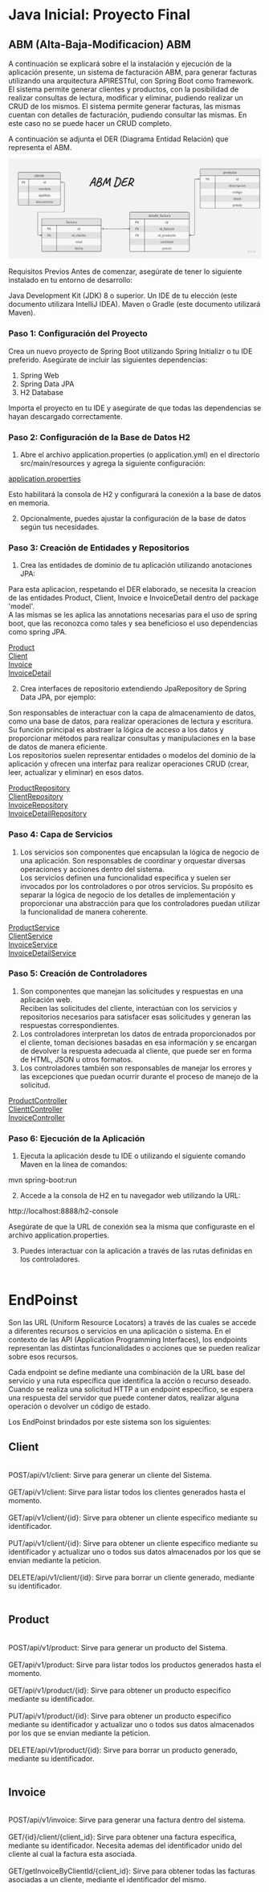 # Java Inicial: Proyecto Final
## ABM (Alta-Baja-Modificacion) ABM

A continuación se explicará sobre el la instalación y ejecución de la aplicación presente, un sistema de facturación ABM, para generar facturas utilizando una arquitectura APIRESTful, con Spring Boot como framework.
El sistema permite generar clientes y productos, con la posibilidad de realizar consultas de lectura, modificar y eliminar, pudiendo realizar un CRUD de los mismos.
El sistema permite generar facturas, las mismas cuentan con detalles de facturación, pudiendo consultar las mismas. En este caso no se puede hacer un CRUD completo.

A continuación se adjunta el DER (Diagrama Entidad Relación) que representa el ABM.

![DER](./images/DER.jpg?raw=true)

Requisitos Previos
Antes de comenzar, asegúrate de tener lo siguiente instalado en tu entorno de desarrollo:

Java Development Kit (JDK) 8 o superior.
Un IDE de tu elección (este documento utilizara IntelliJ IDEA).
Maven o Gradle (este documento utilizará Maven).

### Paso 1: Configuración del Proyecto
Crea un nuevo proyecto de Spring Boot utilizando Spring Initializr o tu IDE preferido. Asegúrate de incluir las siguientes dependencias:
1. Spring Web
2. Spring Data JPA
3. H2 Database

Importa el proyecto en tu IDE y asegúrate de que todas las dependencias se hayan descargado correctamente.


### Paso 2: Configuración de la Base de Datos H2
1. Abre el archivo application.properties (o application.yml) en el directorio src/main/resources y agrega la siguiente configuración:

[application.properties](../src/main/resources/application.properties)

Esto habilitará la consola de H2 y configurará la conexión a la base de datos en memoria.

2. Opcionalmente, puedes ajustar la configuración de la base de datos según tus necesidades.

### Paso 3: Creación de Entidades y Repositorios
1. Crea las entidades de dominio de tu aplicación utilizando anotaciones JPA:

Para esta aplicacion, respetando el DER elaborado, se necesita la creacion de las entidades Product, Client, 
Invoice e InvoiceDetail dentro del package 'model'.<br> A las mismas se les aplica las annotations necesarias para el 
uso de spring boot, que las reconozca como tales y sea beneficioso el uso dependencias como spring JPA.

[Product](../src/main/java/com/springboot/facturacionfrasson/model/Product.java)<br>
[Client](../src/main/java/com/springboot/facturacionfrasson/model/Client.java)<br>
[Invoice](../src/main/java/com/springboot/facturacionfrasson/model/Invoice.java)<br>
[InvoiceDetail](../src/main/java/com/springboot/facturacionfrasson/model/InvoiceDetail.java)<br>

2. Crea interfaces de repositorio extendiendo JpaRepository de Spring Data JPA, por ejemplo:

Son responsables de interactuar con la capa de almacenamiento de datos, como una base de datos, para realizar operaciones de lectura y escritura.<br> Su función principal es abstraer la lógica de acceso a los datos y proporcionar métodos para realizar consultas y manipulaciones en la base de datos de manera eficiente.<br> Los repositorios suelen representar entidades o modelos del dominio de la aplicación y ofrecen una interfaz para realizar operaciones CRUD (crear, leer, actualizar y eliminar) en esos datos.

[ProductRepository](../src/main/java/com/springboot/facturacionfrasson/repository/ProductRepository.java)<br>
[ClientRepository](../src/main/java/com/springboot/facturacionfrasson/repository/ClientRepository.java)<br>
[InvoiceRepository](../src/main/java/com/springboot/facturacionfrasson/repository/InvoiceRepository.java)<br>
[InvoiceDetailRepository](../src/main/java/com/springboot/facturacionfrasson/repository/InvoiceDetailRepository.java)<br>

### Paso 4: Capa de Servicios
1. Los servicios son componentes que encapsulan la lógica de negocio de una aplicación. Son responsables de coordinar y orquestar diversas operaciones y acciones dentro del sistema.<br> Los servicios definen una funcionalidad específica y suelen ser invocados por los controladores o por otros servicios. Su propósito es separar la lógica de negocio de los detalles de implementación y proporcionar una abstracción para que los controladores puedan utilizar la funcionalidad de manera coherente.

[ProductService](../src/main/java/com/springboot/facturacionfrasson/service/ProductService.java)<br>
[ClientService](../src/main/java/com/springboot/facturacionfrasson/service/ClientService.java)<br>
[InvoiceService](../src/main/java/com/springboot/facturacionfrasson/service/InvoiceService.java)<br>
[InvoiceDetailService](../src/main/java/com/springboot/facturacionfrasson/service/InvoiceDetailService.java)<br>

### Paso 5: Creación de Controladores
1. Son componentes que manejan las solicitudes y respuestas en una aplicación web.<br> Reciben las solicitudes del cliente, interactúan con los servicios y repositorios necesarios para satisfacer esas solicitudes y generan las respuestas correspondientes. 
2. Los controladores interpretan los datos de entrada proporcionados por el cliente, toman decisiones basadas en esa información y se encargan de devolver la respuesta adecuada al cliente, que puede ser en forma de HTML, JSON u otros formatos.<br> 
3. Los controladores también son responsables de manejar los errores y las excepciones que puedan ocurrir durante el proceso de manejo de la solicitud.

[ProductController](../src/main/java/com/springboot/facturacionfrasson/controller/ProductController.java)<br>
[ClienttController](../src/main/java/com/springboot/facturacionfrasson/controller/ClientController.java)<br>
[InvoiceController](../src/main/java/com/springboot/facturacionfrasson/controller/InvoiceController.java)<br>

### Paso 6: Ejecución de la Aplicación
1. Ejecuta la aplicación desde tu IDE o utilizando el siguiente comando Maven en la línea de comandos:

mvn spring-boot:run

2. Accede a la consola de H2 en tu navegador web utilizando la URL:

http://localhost:8888/h2-console

Asegúrate de que la URL de conexión sea la misma que configuraste en el archivo application.properties.

3. Puedes interactuar con la aplicación a través de las rutas definidas en los controladores.<br><br>

# EndPoinst
Son las URL (Uniform Resource Locators) a través de las cuales se accede a diferentes recursos o servicios en una aplicación o sistema. En el contexto de las API (Application Programming Interfaces), los endpoints representan las distintas funcionalidades o acciones que se pueden realizar sobre esos recursos.

Cada endpoint se define mediante una combinación de la URL base del servicio y una ruta específica que identifica la acción o recurso deseado. Cuando se realiza una solicitud HTTP a un endpoint específico, se espera una respuesta del servidor que puede contener datos, realizar alguna operación o devolver un código de estado.

Los EndPoinst brindados por este sistema son los siguientes:

## Client
<br>
POST/api/v1/client: Sirve para generar un cliente del Sistema.<br><br>
GET/api/v1/client: Sirve para listar todos los clientes generados hasta el momento.<br><br>
GET/api/v1/client/{id}: Sirve para obtener un cliente especifico mediante su identificador.<br><br>
PUT/api/v1/client/{id}: Sirve para obtener un cliente especifico mediante su identificador y actualizar uno o todos sus datos almacenados por los que se envian mediante la peticion.<br><br>
DELETE/api/v1/client/{id}: Sirve para borrar un cliente generado, mediante su identificador.<br><br>

## Product
<br>
POST/api/v1/product: Sirve para generar un producto del Sistema.<br><br>
GET/api/v1/product: Sirve para listar todos los productos generados hasta el momento.<br><br>
GET/api/v1/product/{id}: Sirve para obtener un producto especifico mediante su identificador.<br><br>
PUT/api/v1/product/{id}: Sirve para obtener un producto especifico mediante su identificador y actualizar uno o todos sus datos almacenados por los que se envian mediante la peticion.<br><br>
DELETE/api/v1/product/{id}: Sirve para borrar un producto generado, mediante su identificador.<br><br>

## Invoice
<br>
POST/api/v1/invoice: Sirve para generar una factura dentro del sistema.<br><br>
GET/{id}/client/{client_id}: Sirve para obtener una factura especifica, mediante su identificador. Necesita ademas del identificador unido del cliente al cual la factura esta asociada.<br><br>
GET/getInvoiceByClientId/{client_id}: Sirve para obtener todas las facturas asociadas a un cliente, mediante el identificador del mismo.